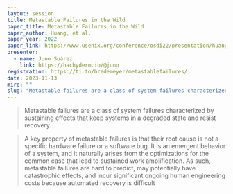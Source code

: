 ```yaml
---
layout: session
title: Metastable Failures in the Wild
paper_title: Metastable Failures in the Wild
paper_author: Huang, et al.
paper_year: 2022
paper_link: https://www.usenix.org/conference/osdi22/presentation/huang-lexiang
presenter:
  - name: Juno Suárez
    link: https://hachyderm.io/@juno
registration: https://ti.to/bredemeyer/metastablefailures/
date: 2023-11-13
miro: ""
slug: "Metastable failures are a class of system failures characterized by sustaining effects that keep systems in a degraded state and resist recovery."
---
```


> Metastable failures are a class of system failures characterized by sustaining effects that keep systems in a degraded state and resist recovery.

> A key property of metastable failures is that their root cause is not a specific hardware failure or a software bug. It is an emergent behavior of a system, and it naturally arises from the optimizations for the common case that lead to sustained work amplification. As such, metastable failures are hard to predict, may potentially have catastrophic effects, and incur significant ongoing human engineering costs because automated recovery is difficult
